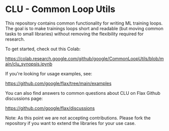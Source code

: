 # CLU - Common Loop Utils

This repository contains common functionality for writing ML training loops. The
goal is to make trainings loops short and readable (but moving common tasks to
small libraries) without removing the flexibility required for research.

To get started, check out this Colab:

https://colab.research.google.com/github/google/CommonLoopUtils/blob/main/clu_synopsis.ipynb

If you're looking for usage examples, see:

https://github.com/google/flax/tree/main/examples

You can also find answers to common questions about CLU on Flax Github
discussions page:

https://github.com/google/flax/discussions

Note: As this point we are not accepting contributions. Please fork the
repository if you want to extend the libraries for your use case.
